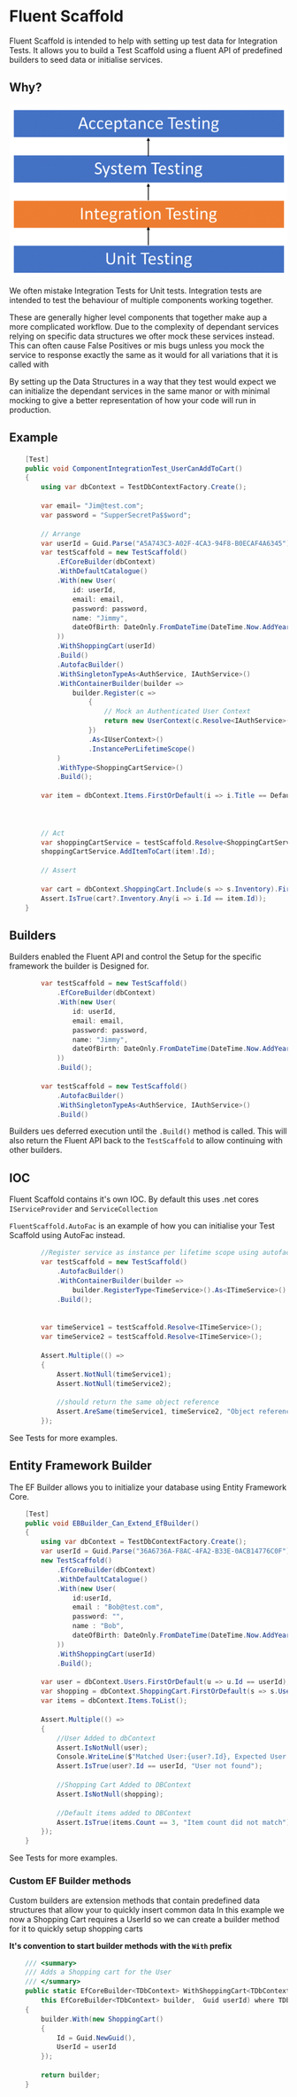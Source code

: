 # Fluent Scaffold
Fluent Scaffold is intended to help with setting up test data for Integration Tests. 
It allows you to build a Test Scaffold using a fluent API of predefined builders to seed data or initialise services.

## Why?
![img.png](img.png)

We often mistake Integration Tests for Unit tests. Integration tests are intended to test the behaviour of multiple components working together. 

These are generally higher level components that together make aup a more complicated workflow. 
Due to the complexity of dependant services relying on specific data structures we ofter mock these services instead.
This can often cause False Positives or mis bugs unless you mock the service to response exactly the same as it would for all variations that it is called with

By setting up the Data Structures in a way that they test would expect we can initialize the dependant services in the same manor or with minimal mocking to give a better representation of how your code will run in production.

## Example

```csharp
    [Test]
    public void ComponentIntegrationTest_UserCanAddToCart()
    {
        using var dbContext = TestDbContextFactory.Create();

        var email= "Jim@test.com";
        var password = "SupperSecretPa$$word";
        
        // Arrange
        var userId = Guid.Parse("A5A743C3-A02F-4CA3-94F8-B0ECAF4A6345");
        var testScaffold = new TestScaffold()
            .EfCoreBuilder(dbContext)
            .WithDefaultCatalogue()
            .With(new User(
                id: userId,
                email: email,
                password: password,
                name: "Jimmy",
                dateOfBirth: DateOnly.FromDateTime(DateTime.Now.AddYears(-8))
            ))
            .WithShoppingCart(userId)
            .Build()
            .AutofacBuilder()
            .WithSingletonTypeAs<AuthService, IAuthService>()
            .WithContainerBuilder(builder =>
                builder.Register(c =>
                    {
                        // Mock an Authenticated User Context
                        return new UserContext(c.Resolve<IAuthService>(), email, password);
                    })
                    .As<IUserContext>()
                    .InstancePerLifetimeScope()
            )
            .WithType<ShoppingCartService>()
            .Build();

        var item = dbContext.Items.FirstOrDefault(i => i.Title == Defaults.CatalogueItems.DeadPool);

        

        // Act
        var shoppingCartService = testScaffold.Resolve<ShoppingCartService>();
        shoppingCartService.AddItemToCart(item!.Id);

        // Assert 
        
        var cart = dbContext.ShoppingCart.Include(s => s.Inventory).FirstOrDefault(u => u.UserId == userId);
        Assert.IsTrue(cart?.Inventory.Any(i => i.Id == item.Id));
    }
```
## Builders
Builders enabled the Fluent API and control the Setup for the specific framework the builder is Designed for. 

```csharp
        var testScaffold = new TestScaffold()
            .EfCoreBuilder(dbContext)
            .With(new User(
                id: userId,
                email: email,
                password: password,
                name: "Jimmy",
                dateOfBirth: DateOnly.FromDateTime(DateTime.Now.AddYears(-8))
            ))
            .Build();
            
        var testScaffold = new TestScaffold()
            .AutofacBuilder()
            .WithSingletonTypeAs<AuthService, IAuthService>()
            .Build()
```
Builders ues deferred execution until the `.Build()` method is called. This will also return the Fluent API back to the `TestScaffold` to allow continuing with other builders. 

## IOC 
Fluent Scaffold contains it's own IOC. By default this uses .net cores `IServiceProvider` and `ServiceCollection`

`FluentScaffold.AutoFac` is an example of how you can initialise your Test Scaffold using AutoFac instead.

```csharp
        //Register service as instance per lifetime scope using autofac builder.
        var testScaffold = new TestScaffold()
            .AutofacBuilder()
            .WithContainerBuilder(builder =>
                builder.RegisterType<TimeService>().As<ITimeService>().InstancePerLifetimeScope())
            .Build();


        var timeService1 = testScaffold.Resolve<ITimeService>();
        var timeService2 = testScaffold.Resolve<ITimeService>();

        Assert.Multiple(() =>
        {
            Assert.NotNull(timeService1);
            Assert.NotNull(timeService2);

            //should return the same object reference 
            Assert.AreSame(timeService1, timeService2, "Object reference should match for InstancePerLifetimeScope.");
        });
```

See Tests for more examples. 

## Entity Framework Builder

The EF Builder allows you to initialize your database using Entity Framework Core. 

```csharp
    [Test]
    public void EBBuilder_Can_Extend_EfBuilder()
    {   
        using var dbContext = TestDbContextFactory.Create();
        var userId = Guid.Parse("36A6736A-F8AC-4FA2-B33E-0ACB14776C0F");
        new TestScaffold()
            .EfCoreBuilder(dbContext)
            .WithDefaultCatalogue()
            .With(new User(
                id:userId,
                email : "Bob@test.com",
                password: "",
                name : "Bob", 
                dateOfBirth: DateOnly.FromDateTime(DateTime.Now.AddYears(-15))
            ))
            .WithShoppingCart(userId)
            .Build();

        var user = dbContext.Users.FirstOrDefault(u => u.Id == userId);
        var shopping = dbContext.ShoppingCart.FirstOrDefault(s => s.User.Id == userId);
        var items = dbContext.Items.ToList();
        
        Assert.Multiple(() =>
        {
            //User Added to dbContext
            Assert.IsNotNull(user);
            Console.WriteLine($"Matched User:{user?.Id}, Expected User: {userId}");
            Assert.IsTrue(user?.Id == userId, "User not found");

            //Shopping Cart Added to DBContext
            Assert.IsNotNull(shopping);
            
            //Default items added to DBContext
            Assert.IsTrue(items.Count == 3, "Item count did not match");
        });
    }
```

See Tests for more examples. 

### Custom EF Builder methods

Custom builders are extension methods that contain predefined data structures that allow your to quickly insert common data
In this example we now a Shopping Cart requires a UserId so we can create a builder method for it to quickly setup shopping carts

**It's convention to start builder methods with the `With` prefix**
```csharp
    /// <summary>
    /// Adds a Shopping cart for the User
    /// </summary>
    public static EfCoreBuilder<TDbContext> WithShoppingCart<TDbContext>(
        this EfCoreBuilder<TDbContext> builder,  Guid userId) where TDbContext: DbContext
    {
        builder.With(new ShoppingCart()
        {
            Id = Guid.NewGuid(),
            UserId = userId
        });
        
        return builder;
    }
```